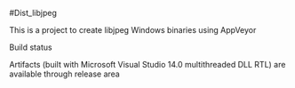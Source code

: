 #Dist_libjpeg

This is a project to create libjpeg Windows binaries using AppVeyor

Build status

Artifacts (built with Microsoft Visual Studio 14.0 multithreaded DLL RTL) are available through release area

